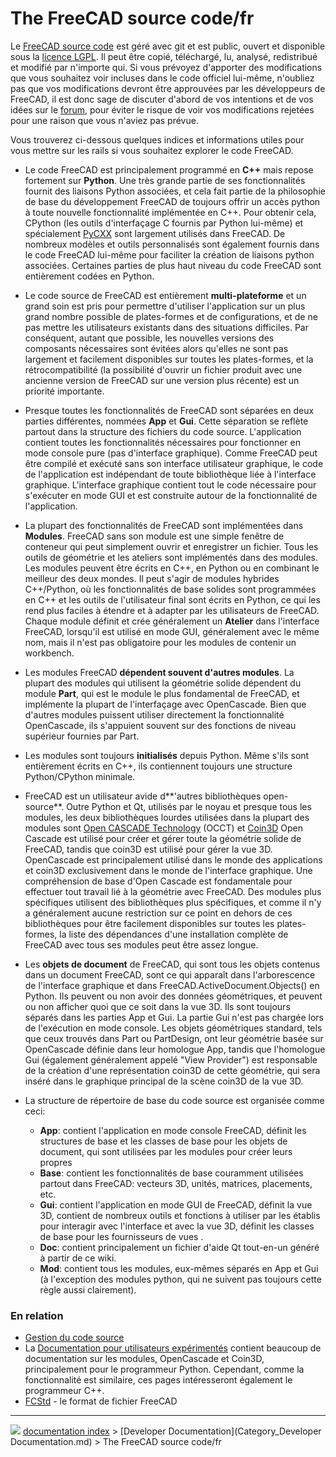 # The FreeCAD source code/fr
Le [FreeCAD source code](https://github.com/FreeCAD/FreeCAD) est géré avec git et est public, ouvert et disponible sous la [licence LGPL](https://en.wikipedia.org/wiki/GNU_Lesser_General_Public_License). Il peut être copié, téléchargé, lu, analysé, redistribué et modifié par n\'importe qui. Si vous prévoyez d\'apporter des modifications que vous souhaitez voir incluses dans le code officiel lui-même, n\'oubliez pas que vos modifications devront être approuvées par les développeurs de FreeCAD, il est donc sage de discuter d\'abord de vos intentions et de vos idées sur le [forum](http://forum.freecadweb.org), pour éviter le risque de voir vos modifications rejetées pour une raison que vous n\'aviez pas prévue.

Vous trouverez ci-dessous quelques indices et informations utiles pour vous mettre sur les rails si vous souhaitez explorer le code FreeCAD.

-   Le code FreeCAD est principalement programmé en **C++** mais repose fortement sur **Python**. Une très grande partie de ses fonctionnalités fournit des liaisons Python associées, et cela fait partie de la philosophie de base du développement FreeCAD de toujours offrir un accès python à toute nouvelle fonctionnalité implémentée en C++. Pour obtenir cela, CPython (les outils d\'interfaçage C fournis par Python lui-même) et spécialement [PyCXX](http://cxx.sourceforge.net/) sont largement utilisés dans FreeCAD. De nombreux modèles et outils personnalisés sont également fournis dans le code FreeCAD lui-même pour faciliter la création de liaisons python associées. Certaines parties de plus haut niveau du code FreeCAD sont entièrement codées en Python.

-   Le code source de FreeCAD est entièrement **multi-plateforme** et un grand soin est pris pour permettre d\'utiliser l\'application sur un plus grand nombre possible de plates-formes et de configurations, et de ne pas mettre les utilisateurs existants dans des situations difficiles. Par conséquent, autant que possible, les nouvelles versions des composants nécessaires sont évitées alors qu\'elles ne sont pas largement et facilement disponibles sur toutes les plates-formes, et la rétrocompatibilité (la possibilité d\'ouvrir un fichier produit avec une ancienne version de FreeCAD sur une version plus récente) est un priorité importante.

-   Presque toutes les fonctionnalités de FreeCAD sont séparées en deux parties différentes, nommées **App** et **Gui**. Cette séparation se reflète partout dans la structure des fichiers du code source. L\'application contient toutes les fonctionnalités nécessaires pour fonctionner en mode console pure (pas d\'interface graphique). Comme FreeCAD peut être compilé et exécuté sans son interface utilisateur graphique, le code de l\'application est indépendant de toute bibliothèque liée à l\'interface graphique. L\'interface graphique contient tout le code nécessaire pour s\'exécuter en mode GUI et est construite autour de la fonctionnalité de l\'application.

-   La plupart des fonctionnalités de FreeCAD sont implémentées dans **Modules**. FreeCAD sans son module est une simple fenêtre de conteneur qui peut simplement ouvrir et enregistrer un fichier. Tous les outils de géométrie et les ateliers sont implémentés dans des modules. Les modules peuvent être écrits en C++, en Python ou en combinant le meilleur des deux mondes. Il peut s\'agir de modules hybrides C++/Python, où les fonctionnalités de base solides sont programmées en C++ et les outils de l\'utilisateur final sont écrits en Python, ce qui les rend plus faciles à étendre et à adapter par les utilisateurs de FreeCAD. Chaque module définit et crée généralement un **Atelier** dans l\'interface FreeCAD, lorsqu\'il est utilisé en mode GUI, généralement avec le même nom, mais il n\'est pas obligatoire pour les modules de contenir un workbench.

-   Les modules FreeCAD **dépendent souvent d\'autres modules**. La plupart des modules qui utilisent la géométrie solide dépendent du module **Part**, qui est le module le plus fondamental de FreeCAD, et implémente la plupart de l\'interfaçage avec OpenCascade. Bien que d\'autres modules puissent utiliser directement la fonctionnalité OpenCascade, ils s\'appuient souvent sur des fonctions de niveau supérieur fournies par Part.

-   Les modules sont toujours **initialisés** depuis Python. Même s\'ils sont entièrement écrits en C++, ils contiennent toujours une structure Python/CPython minimale.

-   FreeCAD est un utilisateur avide d**\'autres bibliothèques open-source**. Outre Python et Qt, utilisés par le noyau et presque tous les modules, les deux bibliothèques lourdes utilisées dans la plupart des modules sont [Open CASCADE Technology](https://fr.wikipedia.org/wiki/Open_CASCADE_Technology) (OCCT) et [Coin3D](http://www.coin3d.org/) Open Cascade est utilisé pour créer et gérer toute la géométrie solide de FreeCAD, tandis que coin3D est utilisé pour gérer la vue 3D. OpenCascade est principalement utilisé dans le monde des applications et coin3D exclusivement dans le monde de l\'interface graphique. Une compréhension de base d\'Open Cascade est fondamentale pour effectuer tout travail lié à la géométrie avec FreeCAD. Des modules plus spécifiques utilisent des bibliothèques plus spécifiques, et comme il n\'y a généralement aucune restriction sur ce point en dehors de ces bibliothèques pour être facilement disponibles sur toutes les plates-formes, la liste des dépendances d\'une installation complète de FreeCAD avec tous ses modules peut être assez longue.

-   Les **objets de document** de FreeCAD, qui sont tous les objets contenus dans un document FreeCAD, sont ce qui apparaît dans l\'arborescence de l\'interface graphique et dans FreeCAD.ActiveDocument.Objects() en Python. Ils peuvent ou non avoir des données géométriques, et peuvent ou non afficher quoi que ce soit dans la vue 3D. Ils sont toujours séparés dans les parties App et Gui. La partie Gui n\'est pas chargée lors de l\'exécution en mode console. Les objets géométriques standard, tels que ceux trouvés dans Part ou PartDesign, ont leur géométrie basée sur OpenCascade définie dans leur homologue App, tandis que l\'homologue Gui (également généralement appelé \"View Provider\") est responsable de la création d\'une représentation coin3D de cette géométrie, qui sera inséré dans le graphique principal de la scène coin3D de la vue 3D.

-   La structure de répertoire de base du code source est organisée comme ceci:
    -   **App**: contient l\'application en mode console FreeCAD, définit les structures de base et les classes de base pour les objets de document, qui sont utilisées par les modules pour créer leurs propres
    -   **Base**: contient les fonctionnalités de base couramment utilisées partout dans FreeCAD: vecteurs 3D, unités, matrices, placements, etc.
    -   **Gui**: contient l\'application en mode GUI de FreeCAD, définit la vue 3D, contient de nombreux outils et fonctions à utiliser par les établis pour interagir avec l\'interface et avec la vue 3D, définit les classes de base pour les fournisseurs de vues .
    -   **Doc**: contient principalement un fichier d\'aide Qt tout-en-un généré à partir de ce wiki.
    -   **Mod**: contient tous les modules, eux-mêmes séparés en App et Gui (à l\'exception des modules python, qui ne suivent pas toujours cette règle aussi clairement).

### En relation 

-   [Gestion du code source](Source_code_management/fr.md)
-   La [Documentation pour utilisateurs expérimentés](Power_users_hub/fr.md) contient beaucoup de documentation sur les modules, OpenCascade et Coin3D, principalement pour le programmeur Python. Cependant, comme la fonctionnalité est similaire, ces pages intéresseront également le programmeur C++.
-   [FCStd](File_Format_FCStd/fr.md) - le format de fichier FreeCAD



---
![](images/Button_right.svg) [documentation index](../README.md) > [Developer Documentation](Category_Developer Documentation.md) > The FreeCAD source code/fr
